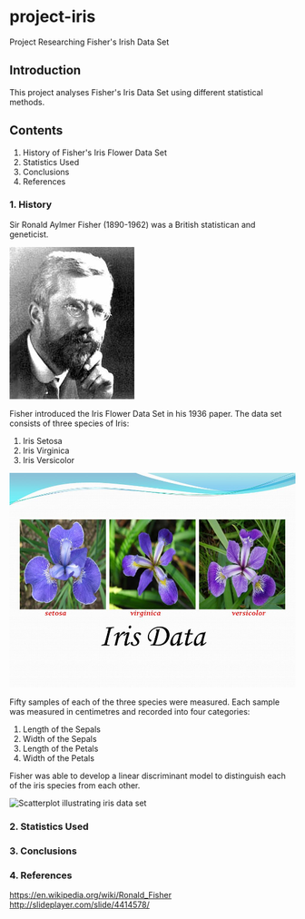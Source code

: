 # project-iris
Project Researching Fisher's Irish Data Set

## Introduction
This project analyses Fisher's Iris Data Set using different statistical methods.

## Contents
1. History of Fisher's Iris Flower Data Set
2. Statistics Used
3. Conclusions
4. References

### 1. History
Sir Ronald Aylmer Fisher (1890-1962) was a British statistican and geneticist.

![A picture of Ronald Fisher](fisher.jpg)

Fisher introduced the Iris Flower Data Set in his 1936 paper.  The data set consists of three species of Iris:
1. Iris Setosa
2. Iris Virginica
3. Iris Versicolor

![Photo of the Iris in the data set](Iris.jpg)

Fifty samples of each of the three species were measured.  Each sample was measured in centimetres and recorded into four categories:
1. Length of the Sepals
2. Width of the Sepals
3. Length of the Petals
4. Width of the Petals

Fisher was able to develop a linear discriminant model to distinguish each of the iris species from each other.

![Scatterplot illustrating iris data set]()




### 2. Statistics Used


### 3. Conclusions


### 4. References
https://en.wikipedia.org/wiki/Ronald_Fisher
http://slideplayer.com/slide/4414578/



